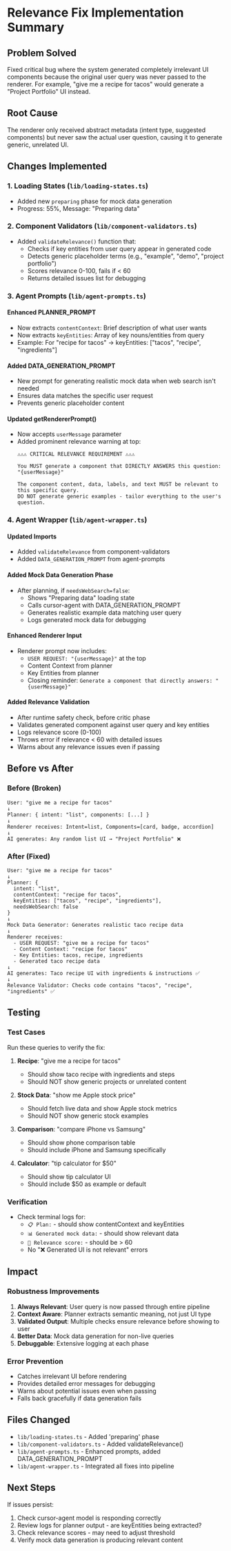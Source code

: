 # Relevance Fix Implementation Summary

## Problem Solved
Fixed critical bug where the system generated completely irrelevant UI components because the original user query was never passed to the renderer. For example, "give me a recipe for tacos" would generate a "Project Portfolio" UI instead.

## Root Cause
The renderer only received abstract metadata (intent type, suggested components) but never saw the actual user question, causing it to generate generic, unrelated UI.

## Changes Implemented

### 1. Loading States (`lib/loading-states.ts`)
- Added new `preparing` phase for mock data generation
- Progress: 55%, Message: "Preparing data"

### 2. Component Validators (`lib/component-validators.ts`)
- Added `validateRelevance()` function that:
  - Checks if key entities from user query appear in generated code
  - Detects generic placeholder terms (e.g., "example", "demo", "project portfolio")
  - Scores relevance 0-100, fails if < 60
  - Returns detailed issues list for debugging

### 3. Agent Prompts (`lib/agent-prompts.ts`)

#### Enhanced PLANNER_PROMPT
- Now extracts `contentContext`: Brief description of what user wants
- Now extracts `keyEntities`: Array of key nouns/entities from query
- Example: For "recipe for tacos" → keyEntities: ["tacos", "recipe", "ingredients"]

#### Added DATA_GENERATION_PROMPT
- New prompt for generating realistic mock data when web search isn't needed
- Ensures data matches the specific user request
- Prevents generic placeholder content

#### Updated getRendererPrompt()
- Now accepts `userMessage` parameter
- Added prominent relevance warning at top:
  ```
  ⚠️⚠️⚠️ CRITICAL RELEVANCE REQUIREMENT ⚠️⚠️⚠️
  
  You MUST generate a component that DIRECTLY ANSWERS this question:
  "{userMessage}"
  
  The component content, data, labels, and text MUST be relevant to this specific query.
  DO NOT generate generic examples - tailor everything to the user's question.
  ```

### 4. Agent Wrapper (`lib/agent-wrapper.ts`)

#### Updated Imports
- Added `validateRelevance` from component-validators
- Added `DATA_GENERATION_PROMPT` from agent-prompts

#### Added Mock Data Generation Phase
- After planning, if `needsWebSearch=false`:
  - Shows "Preparing data" loading state
  - Calls cursor-agent with DATA_GENERATION_PROMPT
  - Generates realistic example data matching user query
  - Logs generated mock data for debugging

#### Enhanced Renderer Input
- Renderer prompt now includes:
  - `USER REQUEST: "{userMessage}"` at the top
  - Content Context from planner
  - Key Entities from planner
  - Closing reminder: `Generate a component that directly answers: "{userMessage}"`

#### Added Relevance Validation
- After runtime safety check, before critic phase
- Validates generated component against user query and key entities
- Logs relevance score (0-100)
- Throws error if relevance < 60 with detailed issues
- Warns about any relevance issues even if passing

## Before vs After

### Before (Broken)
```
User: "give me a recipe for tacos"
↓
Planner: { intent: "list", components: [...] }
↓
Renderer receives: Intent=list, Components=[card, badge, accordion]
↓
AI generates: Any random list UI → "Project Portfolio" ❌
```

### After (Fixed)
```
User: "give me a recipe for tacos"
↓
Planner: { 
  intent: "list",
  contentContext: "recipe for tacos",
  keyEntities: ["tacos", "recipe", "ingredients"],
  needsWebSearch: false
}
↓
Mock Data Generator: Generates realistic taco recipe data
↓
Renderer receives: 
  - USER REQUEST: "give me a recipe for tacos"
  - Content Context: "recipe for tacos"
  - Key Entities: tacos, recipe, ingredients
  - Generated taco recipe data
↓
AI generates: Taco recipe UI with ingredients & instructions ✅
↓
Relevance Validator: Checks code contains "tacos", "recipe", "ingredients" ✅
```

## Testing

### Test Cases
Run these queries to verify the fix:

1. **Recipe**: "give me a recipe for tacos"
   - Should show taco recipe with ingredients and steps
   - Should NOT show generic projects or unrelated content

2. **Stock Data**: "show me Apple stock price"
   - Should fetch live data and show Apple stock metrics
   - Should NOT show generic stock examples

3. **Comparison**: "compare iPhone vs Samsung"
   - Should show phone comparison table
   - Should include iPhone and Samsung specifically

4. **Calculator**: "tip calculator for $50"
   - Should show tip calculator UI
   - Should include $50 as example or default

### Verification
- Check terminal logs for:
  - `📋 Plan:` - should show contentContext and keyEntities
  - `📊 Generated mock data:` - should show relevant data
  - `🎯 Relevance score:` - should be > 60
  - No "❌ Generated UI is not relevant" errors

## Impact

### Robustness Improvements
1. **Always Relevant**: User query is now passed through entire pipeline
2. **Context Aware**: Planner extracts semantic meaning, not just UI type
3. **Validated Output**: Multiple checks ensure relevance before showing to user
4. **Better Data**: Mock data generation for non-live queries
5. **Debuggable**: Extensive logging at each phase

### Error Prevention
- Catches irrelevant UI before rendering
- Provides detailed error messages for debugging
- Warns about potential issues even when passing
- Falls back gracefully if data generation fails

## Files Changed
- `lib/loading-states.ts` - Added 'preparing' phase
- `lib/component-validators.ts` - Added validateRelevance()
- `lib/agent-prompts.ts` - Enhanced prompts, added DATA_GENERATION_PROMPT
- `lib/agent-wrapper.ts` - Integrated all fixes into pipeline

## Next Steps
If issues persist:
1. Check cursor-agent model is responding correctly
2. Review logs for planner output - are keyEntities being extracted?
3. Check relevance scores - may need to adjust threshold
4. Verify mock data generation is producing relevant content

